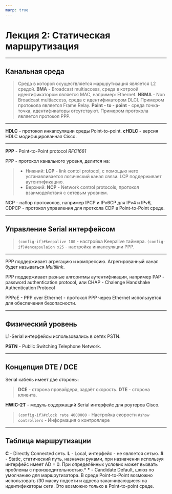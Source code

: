 ```yaml
---
marp: true
---
```


# Лекция 2: Статическая маршрутизация
---
<!-- paginate: true -->
 ## Канальная среда
 > Среда в которой осуществляется маршрутизация является L2 средой.
 **BMA** - Broadcast multiaccess, среда в котроой идентификатором является MAC, например: Ethernet.
 > **NBMA** - Non Broadcast multiaccess, среда с идентификатором DLCI. Примером протокола является Frame Relay.
 > **Point - to - point** - среда точка-точка, идентификаторы отсутствуют. Примером протокола является протокол PPP.
 ---

 **HDLC** - протокол инкапсуляции среды Point-to-point.
 **cHDLC** - версия HDLC модифицированная Cisco.

 ---

 **PPP**  - Point-to-Point protocol
 *RFC1661*
 
 PPP - протокол канального уровня, делится на:
> - Нижний: **LCP** - link contol protocol, с помощью него устанавливается логический канал связи. LCP поддерживает аутентификацию.
> - Верхний: **NCP** - Network control protocols, протокол взаимодействия с сетевым уровнем.

NCP - набор протоколов, например IPCP и IPv6CP для IPv4 и IPv6, CDPCP - протокол управления для проткола CDP в Point-to-Point среде. 

 ---
 ## Управление Serial интерфейсом
 
 > `(config-if)#keepalive 100` - настройка Keepalive таймера.
 > `(config-if)#encapsulaion x25` - настройка инкапсуляции PPP.
---
PPP поддерживает агрегацию и компрессию. Агрегированный канал будет называться *Multilink*.

PPP поддерживает разные алгоритмы аутентификации, например PAP - password authentication protocol, или CHAP - Chalenge Handshake Authentication Protocol

PPPoE - PPP over Ethernet - протокол PPP через Ethernet используется для обеспечения безопасности.

---

## Физический уровень

L1-Serial интерфейсы использовались в сетях PSTN.

**PSTN** - Public Switching Telephone Network.

---
<!-- _footer: Комманды вводятся только на устройстве **DCE**  -->

## Концепция DTE / DCE

Serial кабель имеет две стороны:
> **DCE** - сторона провайдера, задаёт скорость.
> **DTE** - сторона клиента.    

**HWIC-2T** - модуль содержащий Serial интерфейс для роутеров Cisco.

> `(config-if)#clock rate 4000000` - Настройка скорости
> `#show controllers` - Информация о контроллере
---
<!-- _footer: \\* Целесообразно использовать если мы не знаем адресс соседа или свой адресс-->
## Таблица маршрутизации

**C** - Directly Connected сеть.
**L** - Local, интерфейс - не является сетью.
**S** - Static, статический путь, назначен руками, при назначении используя интерфейс имеет AD = 0. При определённых услових может вызвать проблемы с производительностью.*
**\*** - Candidate Default, шлюз по умолчанию для маршрутизатора.
В среде Point-to-Point возможно использовать /30 маску подсети и адреса заканчивающиеся на идентификаторы сети. Это возможно только в Point-to-point среде.

